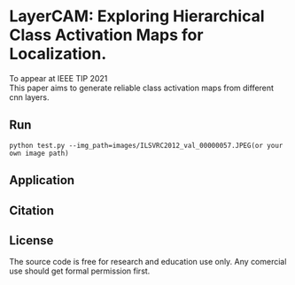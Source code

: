 # LayerCAM: Exploring Hierarchical Class Activation Maps for Localization. 
To appear at IEEE TIP 2021  
This paper aims to generate reliable class activation maps from different cnn layers.

## Run 
```
python test.py --img_path=images/ILSVRC2012_val_00000057.JPEG(or your own image path)
```


## Application


## Citation


## License
The source code is free for research and education use only. Any comercial use should get formal permission first.
